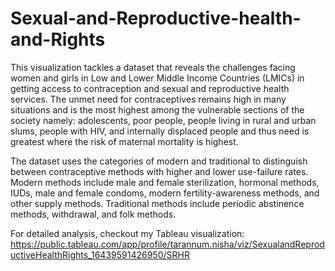 # Sexual-and-Reproductive-health-and-Rights

This visualization tackles a dataset that reveals the challenges facing women and girls in Low and Lower Middle Income Countries (LMICs) in getting access to contraception and sexual and reproductive health services. The unmet need for contraceptives remains high in many situations and is the most highest among the vulnerable sections of the society namely: adolescents, poor people, people living in rural and urban slums, people with HIV, and internally displaced people and thus need is greatest where the risk of maternal mortality is highest.

The dataset uses the categories of modern and traditional to distinguish between contraceptive methods with higher and lower use-failure rates. Modern methods include male and female sterilization, hormonal methods, IUDs, male and female condoms, modern fertility-awareness methods, and other supply methods. Traditional methods include periodic abstinence methods, withdrawal, and folk methods.

For detailed analysis, checkout my Tableau visualization: https://public.tableau.com/app/profile/tarannum.nisha/viz/SexualandReproductiveHealthRights_16439591426950/SRHR
